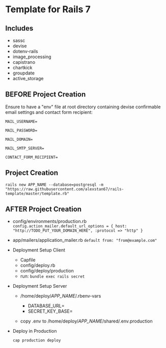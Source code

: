 # Template for Rails 7

## Includes

- sassc
- devise
- dotenv-rails
- image_processing
- capistrano
- chartkick
- groupdate 
- active_storage

## BEFORE Project Creation

Ensure to have a "env" file at root directory containing devise confirmable email settings and contact form recipient:

`MAIL_USERNAME=`

`MAIL_PASSWORD=`

`MAIL_DOMAIN=`

`MAIL_SMTP_SERVER=`

`CONTACT_FORM_RECIPIENT=`

## Project Creation

`rails new APP_NAME --database=postgresql -m "https://raw.githubusercontent.com/alexstan67/rails-template/master/template.rb"`

## AFTER Project Creation

- config/environments/production.rb
  `config.action_mailer.default_url_options = { host: "http://TODO_PUT_YOUR_DOMAIN_HERE", :protocol => "http" }`

- app/mailers/application_mailer.rb
  `default from: "from@example.com"`

- Deployment Setup Client

    - Capfile
    - config/deploy.rb
    - config/deploy/production
    - run: `bundle exec rails secret`

- Deployment Setup Server

    - /home/deploy/*APP_NAME*/.rbenv-vars

        - DATABASE_URL=
        - SECRET_KEY_BASE=

    - copy .env to /home/deploy/*APP_NAME*/shared/.env.production

- Deploy in Production

    `cap production deploy`
